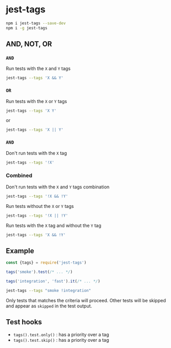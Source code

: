 # jest-tags

```bash
npm i jest-tags --save-dev
npm i -g jest-tags
```


## AND, NOT, OR


### `AND`

Run tests with the `X` and `Y` tags

```bash
jest-tags --tags 'X && Y'
```

### `OR`

Run tests with the `X` or `Y` tags
```bash
jest-tags --tags 'X Y'
```
or
```bash
jest-tags --tags 'X || Y'
```

### `AND`

Don't run tests with the `X` tag

```bash
jest-tags --tags '!X'
```
### Combined
Don't run tests with the `X` and `Y` tags combination
```bash
jest-tags --tags '!X && !Y'
```
Run tests without the `X` or `Y` tags
```bash
jest-tags --tags '!X || !Y'
```
Run tests with the `X` tag and without the `Y` tag
```bash
jest-tags --tags 'X && !Y'
```





## Example

```js
const {tags} = require('jest-tags')

tags('smoke').test(/* ... */)

tags('integration', 'fast').it(/* ... */)
```


```bash
jest-tags --tags "smoke !integration"
```


Only tests that matches the criteria will proceed. Other tests will be skipped and 
appear as `skipped` in the test output.

## Test hooks

- `tags().test.only()` : has a priority over a tag
- `tags().test.skip()` : has a priority over a tag


